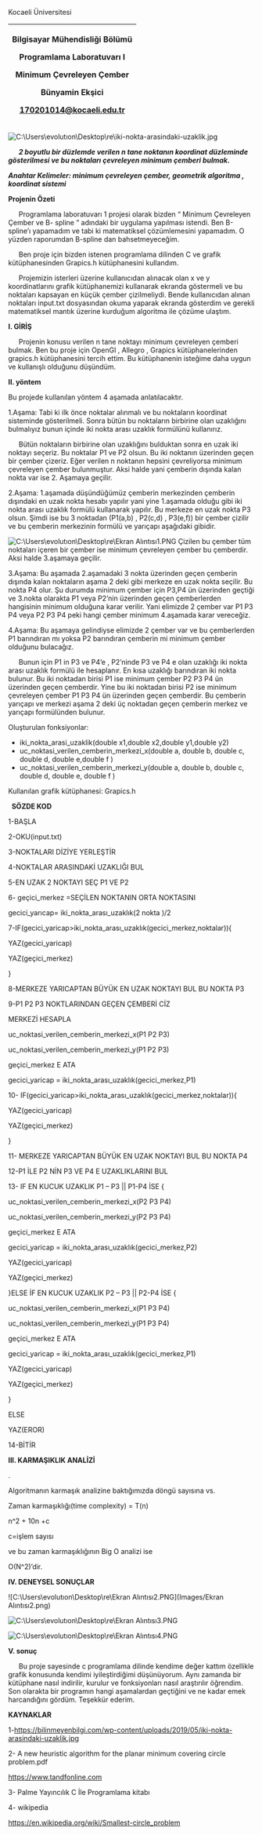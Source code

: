 Kocaeli Üniversitesi


|<p>Bilgisayar Mühendisliği Bölümü </p><p>Programlama Laboratuvarı I</p><p>Minimum Çevreleyen Çember</p><p>Bünyamin Ekşici</p><p>170201014@kocaeli.edu.tr</p>|
| :-: |

![C:\Users\evolutıon\Desktop\re\iki-nokta-arasindaki-uzaklik.jpg](Aspose.Words.ae4d3e0a-6a5f-4fad-969b-41e4ba566ea7.001.jpeg)

`	`***2 boyutlu bir düzlemde verilen n tane noktanın koordinat düzleminde gösterilmesi ve bu noktaları çevreleyen minimum  çemberi  bulmak.***


***Anahtar Kelimeler: minimum çevreleyen çember, geometrik algoritma , koordinat sistemi***

**Projenin Özeti**

`   `Programlama laboratuvarı 1 projesi olarak bizden “ Minimum Çevreleyen Çember ve B- spline ” adındaki bir uygulama yapılması istendi. Ben B-spline’ı yapamadım ve tabi ki matematiksel çözümlemesini yapamadım. O yüzden raporumdan B-spline dan bahsetmeyeceğim.

`   `Ben proje için bizden istenen programlama dilinden C ve grafik kütüphanesinden Grapics.h kütüphanesini kullandım.

`   `Projemizin isterleri üzerine kullanıcıdan alınacak olan x ve y koordinatlarını grafik kütüphanemizi kullanarak ekranda göstermeli ve bu noktaları kapsayan en küçük çember çizilmeliydi. Bende kullanıcıdan alınan noktaları input.txt dosyasından okuma yaparak ekranda gösterdim ve gerekli matematiksel mantık üzerine kurduğum algoritma ile çözüme ulaştım. 


**I.  GİRİŞ**

`	`Projenin konusu verilen n tane noktayı minimum çevreleyen çemberi bulmak. Ben bu proje için OpenGl , Allegro , Grapics kütüphanelerinden grapics.h kütüphanesini tercih ettim. Bu kütüphanenin isteğime daha uygun ve kullanışlı olduğunu düşündüm.



**II. yöntem**

Bu projede kullanılan yöntem 4 aşamada anlatılacaktır.

1\.Aşama: Tabi ki ilk önce noktalar alınmalı ve bu noktaların koordinat sisteminde gösterilmeli. Sonra bütün bu noktaların birbirine olan uzaklığını bulmalıyız bunun içinde iki nokta arası uzaklık formülünü kullanırız.




`   `Bütün noktaların birbirine olan uzaklığını bulduktan sonra en uzak iki  noktayı seçeriz. Bu noktalar P1 ve P2 olsun.  Bu iki noktanın üzerinden geçen bir çember çizeriz. Eğer verilen n noktanın hepsini çevreliyorsa minimum çevreleyen çember bulunmuştur. Aksi halde yani çemberin dışında kalan nokta var ise 2. Aşamaya geçilir.

2\.Aşama: 1.aşamada düşündüğümüz çemberin merkezinden çemberin dışındaki en uzak nokta hesabı yapılır yani yine 1.aşamada olduğu gibi iki nokta arası uzaklık formülü kullanarak yapılır. Bu merkeze en uzak nokta P3 olsun. Şimdi ise bu 3 noktadan (P1(a,b) , P2(c,d) , P3(e,f)) bir çember çizilir ve bu çemberin merkezinin formülü ve yarıçapı aşağıdaki gibidir. 

![C:\Users\evolutıon\Desktop\re\Ekran Alıntısı1.PNG](Aspose.Words.ae4d3e0a-6a5f-4fad-969b-41e4ba566ea7.002.png)   Çizilen bu çember tüm noktaları içeren bir çember ise minimum çevreleyen çember bu çemberdir. Aksi halde 3.aşamaya geçilir.

3\.Aşama: Bu aşamada 2.aşamadaki 3 nokta üzerinden geçen çemberin dışında kalan noktaların aşama 2 deki gibi merkeze en uzak nokta seçilir. Bu nokta P4 olur. Şu durumda minimum çember için P3,P4 ün üzerinden geçtiği ve 3.nokta olarakta P1 veya P2’nin üzerinden geçen çemberlerden hangisinin minimum olduğuna karar verilir. Yani elimizde 2 çember var P1 P3 P4 veya P2 P3 P4 peki hangi çember minimum 4.aşamada karar vereceğiz.

4\.Aşama:  Bu aşamaya gelindiyse elimizde 2 çember var ve bu çemberlerden P1 barındıran mı yoksa P2 barındıran çemberin mi minimum çember olduğunu bulacağız.

`   `Bunun için P1 in P3 ve P4’e  , P2’ninde P3 ve P4 e olan uzaklığı iki nokta arası uzaklık formülü ile hesaplanır. En kısa uzaklığı barındıran   iki nokta bulunur. Bu iki noktadan birisi P1 ise minimum çember P2 P3 P4 ün üzerinden geçen çemberdir. Yine bu iki noktadan birisi P2 ise minimum çevreleyen çember P1 P3 P4 ün üzerinden geçen çemberdir. Bu çemberin yarıçapı ve merkezi aşama 2 deki üç noktadan geçen çemberin merkez ve yarıçapı formülünden bulunur.

Oluşturulan fonksiyonlar:

- iki\_nokta\_arasi\_uzaklik(double x1,double x2,double y1,double y2)
- uc\_noktasi\_verilen\_cemberin\_merkezi\_x(double a, double b, double c, double d, double e,double f )
- uc\_noktasi\_verilen\_cemberin\_merkezi\_y(double a, double b, double c, double d, double e, double f )

Kullanılan grafik kütüphanesi:  Grapics.h


` `**SÖZDE KOD**

1-BAŞLA 

2-OKU(input.txt)

3-NOKTALARI DİZİYE YERLEŞTİR

4-NOKTALAR ARASINDAKİ UZAKLIĞI BUL

5-EN UZAK 2 NOKTAYI SEÇ P1 VE P2

6- geçici\_merkez =SEÇİLEN NOKTANIN ORTA NOKTASINI 

gecici\_yarıcap= iki\_nokta\_arası\_uzaklık(2 nokta )/2

7-IF(gecici\_yaricap>iki\_nokta\_arası\_uzaklık(gecici\_merkez,noktalar)){

YAZ(gecici\_yaricap)

YAZ(geçici\_merkez)

}

8-MERKEZE YARICAPTAN BÜYÜK EN UZAK  NOKTAYI BUL BU NOKTA P3

9-P1 P2 P3 NOKTLARINDAN GEÇEN ÇEMBERİ CİZ 

MERKEZİ HESAPLA 

uc\_noktasi\_verilen\_cemberin\_merkezi\_x(P1 P2 P3)

uc\_noktasi\_verilen\_cemberin\_merkezi\_y(P1 P2 P3)

geçici\_merkez E ATA 

gecici\_yaricap = iki\_nokta\_arası\_uzaklık(gecici\_merkez,P1)

10- IF(gecici\_yaricap>iki\_nokta\_arası\_uzaklık(gecici\_merkez,noktalar)){

YAZ(gecici\_yaricap)

YAZ(geçici\_merkez)

}

11- MERKEZE YARICAPTAN BÜYÜK EN UZAK  NOKTAYI BUL BU NOKTA P4

12-P1 İLE P2 NİN P3 VE P4 E UZAKLIKLARINI BUL 

13- IF EN KUCUK UZAKLIK P1 – P3 || P1-P4  İSE {

uc\_noktasi\_verilen\_cemberin\_merkezi\_x(P2 P3 P4)

uc\_noktasi\_verilen\_cemberin\_merkezi\_y(P2 P3 P4)

geçici\_merkez E ATA 

gecici\_yaricap = iki\_nokta\_arası\_uzaklık(gecici\_merkez,P2)

YAZ(gecici\_yaricap)

YAZ(geçici\_merkez)


}ELSE İF EN KUCUK UZAKLIK P2 – P3 || P2-P4  İSE {

uc\_noktasi\_verilen\_cemberin\_merkezi\_x(P1 P3 P4)

uc\_noktasi\_verilen\_cemberin\_merkezi\_y(P1 P3 P4)

geçici\_merkez E ATA 

gecici\_yaricap = iki\_nokta\_arası\_uzaklık(gecici\_merkez,P1)

YAZ(gecici\_yaricap)

YAZ(geçici\_merkez)


}

ELSE 

YAZ(EROR)

14-BİTİR


**III. KARMAŞIKLIK ANALİZİ**

.

Algoritmanın karmaşık analizine baktığımızda döngü sayısına vs.

Zaman karmaşıklığı(time complexity) = T(n)

n^2 + 10n +c 

c=işlem sayısı

ve bu zaman karmaşıklığının Big O analizi ise

O(N^2)’dir.





**IV. DENEYSEL SONUÇLAR**



![C:\Users\evolutıon\Desktop\re\Ekran Alıntısı2.PNG](Images/Ekran Alıntısı2.png)

























![C:\Users\evolutıon\Desktop\re\Ekran Alıntısı3.PNG](Aspose.Words.ae4d3e0a-6a5f-4fad-969b-41e4ba566ea7.004.png)

![C:\Users\evolutıon\Desktop\re\Ekran Alıntısı4.PNG](Aspose.Words.ae4d3e0a-6a5f-4fad-969b-41e4ba566ea7.005.png)



**V. sonuç**

`	`Bu proje sayesinde c programlama dilinde kendime değer kattım özellikle grafik konusunda kendimi iyileştirdiğimi düşünüyorum. Aynı zamanda bir kütüphane nasıl indirilir, kurulur ve fonksiyonları nasıl araştırılır öğrendim. Son olarakta bir programın hangi aşamalardan geçtiğini ve ne kadar emek harcandığını gördüm. Teşekkür ederim.



**KAYNAKLAR**

1-https://bilinmeyenbilgi.com/wp-content/uploads/2019/05/iki-nokta-arasindaki-uzaklik.jpg

2-  A new heuristic algorithm for the planar minimum covering circle problem.pdf

<https://www.tandfonline.com>

3- Palme Yayıncılık C İle Programlama kitabı

4- wikipedia 

<https://en.wikipedia.org/wiki/Smallest-circle_problem>

